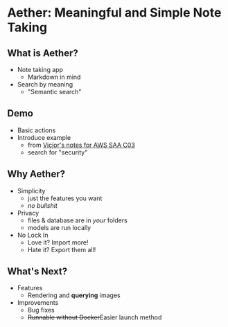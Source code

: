 # Aether: Meaningful and Simple Note Taking

## What is Aether?

- Note taking app
  - Markdown in mind
- Search by meaning
  - "Semantic search"

## Demo

- Basic actions
- Introduce example
  - from [Vicjor's notes for AWS SAA C03](https://github.com/vicjor/aws-saa-c03/tree/master)
  - search for "security"

## Why Aether?

- Simplicity
  - just the features you want
  - _no bullshit_
- Privacy
  - files & database are in _your_ folders
  - models are run locally
- No Lock In
  - Love it? Import more!
  - Hate it? Export them all!

## What's Next?

- Features
  - Rendering and **querying** images
- Improvements
  - Bug fixes
  - ~~Runnable without Docker~~Easier launch method
